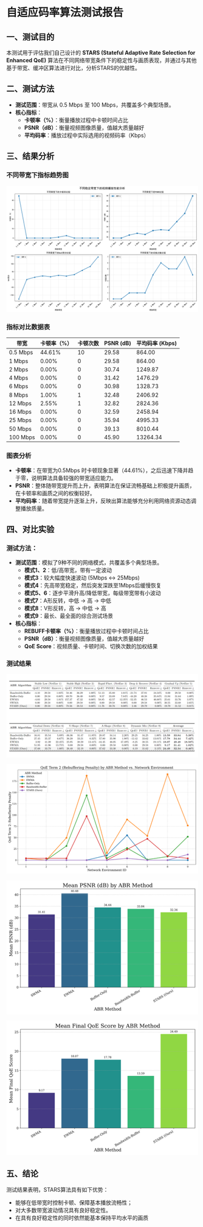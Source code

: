 
# 自适应码率算法测试报告

## 一、测试目的

本测试用于评估我们自己设计的 **STARS (Stateful Adaptive Rate Selection for Enhanced QoE)** 算法在不同网络带宽条件下的稳定性与画质表现，并通过与其他基于带宽、缓冲区算法进行对比，分析STARS的优越性。

## 二、测试方法

- **测试范围**：带宽从 0.5 Mbps 至 100 Mbps，共覆盖多个典型场景。
- **核心指标**：
  - **卡顿率（%）**：衡量播放过程中卡顿时间占比
  - **PSNR（dB）**：衡量视频图像质量，值越大质量越好
  - **平均码率**：播放过程中实际选用的视频码率（Kbps）

## 三、结果分析

### 不同带宽下指标趋势图

![不同带宽下的卡顿率与PSNR变化趋势](../result/stable_bandwidth_analysis.png)

### 指标对比数据表

| 带宽 | 卡顿率（%） | 卡顿次数 | PSNR (dB) | 平均码率 (Kbps) |
|------|-------------|----------|-----------|-----------------|
| 0.5 Mbps | 44.61% | 10 | 29.58 | 864.00 |
| 1 Mbps | 0.00% | 0 | 29.58 | 864.00 |
| 2 Mbps | 0.00% | 0 | 30.74 | 1249.87 |
| 4 Mbps | 0.00% | 0 | 31.42 | 1476.29 |
| 6 Mbps | 0.00% | 0 | 30.98 | 1328.73 |
| 8 Mbps | 1.00% | 1 | 32.48 | 2406.92 |
| 12 Mbps | 2.55% | 1 | 32.82 | 2824.36 |
| 16 Mbps | 0.00% | 0 | 32.59 | 2458.94 |
| 25 Mbps | 0.00% | 0 | 35.94 | 4995.33 |
| 50 Mbps | 0.00% | 0 | 39.13 | 8010.44 |
| 100 Mbps | 0.00% | 0 | 45.90 | 13264.34 |

### 图表分析

- **卡顿率**：在带宽为0.5Mbps 时卡顿现象显著（44.61%），之后迅速下降并趋于零，说明算法具备较强的带宽适应能力。
- **PSNR**：整体随带宽提升而上升，表明算法在保证流畅基础上积极提升画质，在卡顿率和画质之间的权衡较好。
- **平均码率**：随着带宽提升逐渐上升，反映出算法能够充分利用网络资源动态调整播放质量。

## 四、对比实验

### 测试方法：

- **测试范围**：模拟了9种不同的网络模式，共覆盖多个典型场景。
  - **模式1、2**：低/高带宽，带有一定波动
  - **模式3**：较大幅度快速波动 (5Mbps <-> 25Mbps)
  - **模式4**：先高带宽稳定，然后突发深跌至1Mbps后缓慢恢复
  - **模式5、6**：逐步平滑升高/降低带宽，每级带宽带有小波动
  - **模式7**：A形反转，中低 -> 高 -> 中低
  - **模式8**：V形反转，高 -> 中低 -> 高
  - **模式9**：最长、最全面的综合测试场景
- **核心指标**：
  - **REBUFF卡顿率（%）**：衡量播放过程中卡顿时间占比
  - **PSNR（dB）**：衡量视频图像质量，值越大质量越好
  - **QoE Score**：视频质量、卡顿时间、切换次数的加权结果


### 测试结果

![最终结果](../result/final_comparison_chart.png)

![卡顿率](../figures/line_term2_rebuf_penalty_plot.png)

![PSNR](../figures/bar_mean_psnr.png)

![QoE Score](../figures/bar_mean_final_qoe_score.png)

## 五、结论

测试结果表明，STARS算法具有如下优势：

- 能够在低带宽时控制卡顿、保障基本播放流畅性；
- 对大多数带宽波动情况具有良好稳定性。
- 在具有良好稳定性的同时依然能基本保持平均水平的画质
